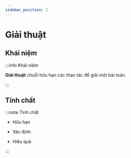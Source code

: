```yaml
---
sidebar_position: 2
---
```


# Giải thuật

## Khái niệm

:::info Khái niệm

**Giải thuật** chuỗi hữu hạn các thao tác để giải một bài toán.

:::

## Tính chất

:::note Tính chất

-   Hữu hạn

-   Xác định

-   Hiệu quả

:::
